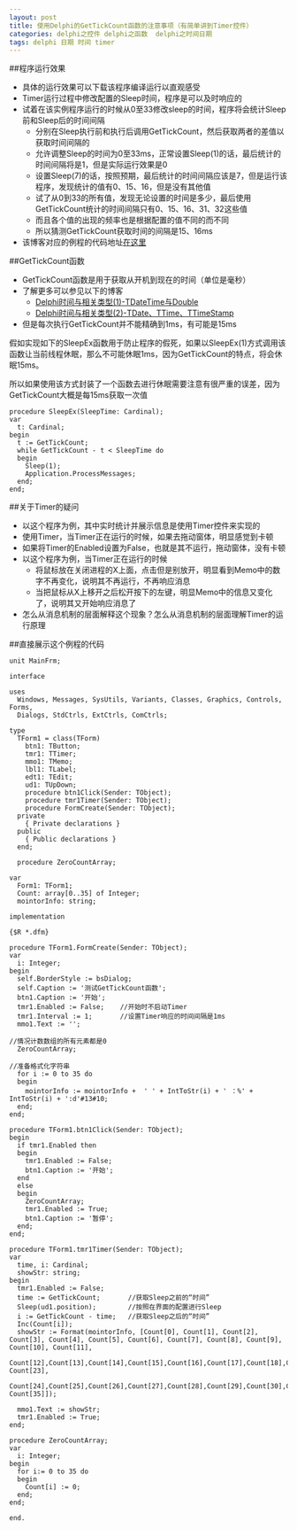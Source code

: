 ```yaml
---
layout: post
title: 使用Delphi的GetTickCount函数的注意事项（有简单讲到Timer控件）
categories: delphi之控件 delphi之函数  delphi之时间日期
tags: delphi 日期 时间 timer
---
```


##程序运行效果

* 具体的运行效果可以下载该程序编译运行以直观感受
* Timer运行过程中修改配置的Sleep时间，程序是可以及时响应的
* 试着在该实例程序运行的时候从0至33修改sleep的时间，程序将会统计Sleep前和Sleep后的时间间隔
  * 分别在Sleep执行前和执行后调用GetTickCount，然后获取两者的差值以获取时间间隔的
  * 允许调整Sleep的时间为0至33ms，正常设置Sleep(1)的话，最后统计的时间间隔将是1，但是实际运行效果是0
  * 设置Sleep(7)的话，按照预期，最后统计的时间间隔应该是7，但是运行该程序，发现统计的值有0、15、16，但是没有其他值
  * 试了从0到33的所有值，发现无论设置的时间是多少，最后使用GetTickCount统计的时间间隔只有0、15、16、31、32这些值
  * 而且各个值的出现的频率也是根据配置的值不同的而不同
  * 所以猜测GetTickCount获取时间的间隔是15、16ms
* 该博客对应的例程的代码地址[在这里](../download/20160413/GetTickCount.zip)

##GetTickCount函数

* GetTickCount函数是用于获取从开机到现在的时间（单位是毫秒）
* 了解更多可以参见以下的博客
	* [Delphi时间与相关类型(1)-TDateTime与Double](http://www.xumenger.com/delphi-datetime-01-20160304/)
	* [Delphi时间与相关类型(2)-TDate、TTime、TTimeStamp](http://www.xumenger.com/delphi-datetime-02-20160304/)
* 但是每次执行GetTickCount并不能精确到1ms，有可能是15ms

假如实现如下的SleepEx函数用于防止程序的假死，如果以SleepEx(1)方式调用该函数让当前线程休眠，那么不可能休眠1ms，因为GetTickCount的特点，将会休眠15ms。

所以如果使用该方式封装了一个函数去进行休眠需要注意有很严重的误差，因为GetTickCount大概是每15ms获取一次值

```
procedure SleepEx(SleepTime: Cardinal);
var
  t: Cardinal;
begin
  t := GetTickCount;
  while GetTickCount - t < SleepTime do
  begin
    Sleep(1);
    Application.ProcessMessages;
  end;
end;
```

##关于Timer的疑问

* 以这个程序为例，其中实时统计并展示信息是使用Timer控件来实现的
* 使用Timer，当Timer正在运行的时候，如果去拖动窗体，明显感觉到卡顿
* 如果将Timer的Enabled设置为False，也就是其不运行，拖动窗体，没有卡顿
* 以这个程序为例，当Timer正在运行的时候
	* 将鼠标放在关闭进程的X上面，点击但是别放开，明显看到Memo中的数字不再变化，说明其不再运行，不再响应消息
	* 当把鼠标从X上移开之后松开按下的左键，明显Memo中的信息又变化了，说明其又开始响应消息了
* 怎么从消息机制的层面解释这个现象？怎么从消息机制的层面理解Timer的运行原理

##直接展示这个例程的代码

```
unit MainFrm;

interface

uses
  Windows, Messages, SysUtils, Variants, Classes, Graphics, Controls, Forms,
  Dialogs, StdCtrls, ExtCtrls, ComCtrls;

type
  TForm1 = class(TForm)
    btn1: TButton;
    tmr1: TTimer;
    mmo1: TMemo;
    lbl1: TLabel;
    edt1: TEdit;
    ud1: TUpDown;
    procedure btn1Click(Sender: TObject);
    procedure tmr1Timer(Sender: TObject);
    procedure FormCreate(Sender: TObject);
  private
    { Private declarations }
  public
    { Public declarations }
  end;

  procedure ZeroCountArray;

var
  Form1: TForm1;
  Count: array[0..35] of Integer;
  mointorInfo: string;

implementation

{$R *.dfm}

procedure TForm1.FormCreate(Sender: TObject);
var
  i: Integer;
begin
  self.BorderStyle := bsDialog;
  self.Caption := '测试GetTickCount函数';
  btn1.Caption := '开始';
  tmr1.Enabled := False;    //开始时不启动Timer
  tmr1.Interval := 1;       //设置Timer响应的时间间隔是1ms
  mmo1.Text := '';

//情况计数数组的所有元素都是0
  ZeroCountArray;

//准备格式化字符串
  for i := 0 to 35 do
  begin
    mointorInfo := mointorInfo +  ' ' + IntToStr(i) + ' ：%' + IntToStr(i) + ':d'#13#10;
  end;
end;

procedure TForm1.btn1Click(Sender: TObject);
begin
  if tmr1.Enabled then
  begin
    tmr1.Enabled := False;
    btn1.Caption := '开始';
  end
  else
  begin
    ZeroCountArray;
    tmr1.Enabled := True;
    btn1.Caption := '暂停';
  end;
end;

procedure TForm1.tmr1Timer(Sender: TObject);
var
  time, i: Cardinal;
  showStr: string;
begin
  tmr1.Enabled := False;
  time := GetTickCount;       //获取Sleep之前的“时间”
  Sleep(ud1.position);        //按照在界面的配置进行Sleep
  i := GetTickCount - time;   //获取Sleep之后的“时间”
  Inc(Count[i]); 
  showStr := Format(mointorInfo, [Count[0], Count[1], Count[2], Count[3], Count[4], Count[5], Count[6], Count[7], Count[8], Count[9], Count[10], Count[11],
                                  Count[12],Count[13],Count[14],Count[15],Count[16],Count[17],Count[18],Count[19],Count[20],Count[21],Count[22], Count[23],
                                  Count[24],Count[25],Count[26],Count[27],Count[28],Count[29],Count[30],Count[31],Count[32],Count[33],Count[34], Count[35]]);

  mmo1.Text := showStr; 
  tmr1.Enabled := True;
end;

procedure ZeroCountArray;
var
  i: Integer;
begin
  for i:= 0 to 35 do
  begin
    Count[i] := 0;
  end;
end;

end.
```
